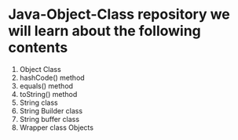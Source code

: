# Java-Object-Class repository we will learn about the following contents    

  1. Object Class
  2. hashCode() method
  3. equals() method
  4. toString() method
  5. String class
  6. String Builder class
  7. String buffer class
  8. Wrapper class Objects
